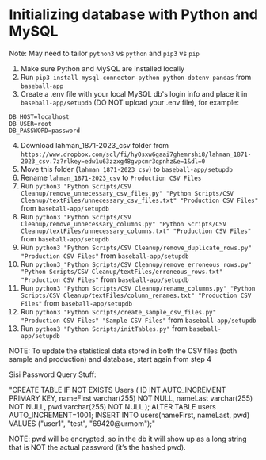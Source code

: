 # Initializing database with Python and MySQL

Note: May need to tailor `python3` vs `python` and `pip3` vs `pip`  

1. Make sure Python and MySQL are installed locally
2. Run `pip3 install mysql-connector-python python-dotenv pandas` from `baseball-app`
3. Create a .env file with your local MySQL db's login info and place it in `baseball-app/setupdb` (DO NOT upload your .env file), for example:
```
DB_HOST=localhost
DB_USER=root
DB_PASSWORD=password
```
4. Download lahman_1871-2023_csv folder from `https://www.dropbox.com/scl/fi/hy0sxw6gaai7ghemrshi8/lahman_1871-2023_csv.7z?rlkey=edw1u63zzxg48gvpcmr3qpnhz&e=1&dl=0`
5. Move this folder (`lahman_1871-2023_csv`) to `baseball-app/setupdb`
6. Rename `lahman_1871-2023_csv` to `Production CSV Files`
7. Run `python3 "Python Scripts/CSV Cleanup/remove_unnecessary_csv_files.py" "Python Scripts/CSV Cleanup/textFiles/unnecessary_csv_files.txt" "Production CSV Files"` from `baseball-app/setupdb`
8. Run `python3 "Python Scripts/CSV Cleanup/remove_unnecessary_columns.py" "Python Scripts/CSV Cleanup/textFiles/unnecessary_columns.txt" "Production CSV Files"` from `baseball-app/setupdb`
9. Run `python3 "Python Scripts/CSV Cleanup/remove_duplicate_rows.py" "Production CSV Files"` from `baseball-app/setupdb`
10. Run `python3 "Python Scripts/CSV Cleanup/remove_erroneous_rows.py" "Python Scripts/CSV Cleanup/textFiles/erroneous_rows.txt" "Production CSV Files"` from `baseball-app/setupdb`
11. Run `python3 "Python Scripts/CSV Cleanup/rename_columns.py" "Python Scripts/CSV Cleanup/textFiles/column_renames.txt" "Production CSV Files"` from `baseball-app/setupdb`
12. Run `python3 "Python Scripts/create_sample_csv_files.py" "Production CSV Files" "Sample CSV Files"` from `baseball-app/setupdb`
13. Run `python3 "Python Scripts/initTables.py"` from `baseball-app/setupdb`

NOTE: To update the statistical data stored in both the CSV files (both sample and production) and database, start again from step 4

Sisi Password Query Stuff:

"CREATE TABLE IF NOT EXISTS Users (
	ID INT AUTO_INCREMENT PRIMARY KEY,
    nameFirst varchar(255) NOT NULL,
    nameLast varchar(255) NOT NULL,
    pwd varchar(255) NOT NULL
);
ALTER TABLE users AUTO_INCREMENT=1001;
INSERT INTO users(nameFirst, nameLast, pwd)
VALUES
	("user1", "test", "69420@urmom");"

NOTE: pwd will be encrypted, so in the db it will show up as a long string that is NOT the actual password (it’s the hashed pwd). 
